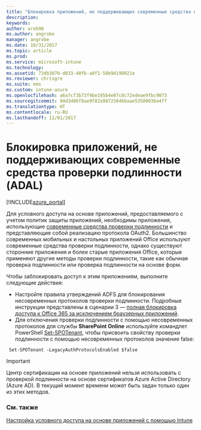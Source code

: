 ```yaml
---
title: "Блокировка приложений, не поддерживающих современные средства проверки подлинности, в Intune"
description: 
keywords: 
author: arob98
ms.author: angrobe
manager: angrobe
ms.date: 10/31/2017
ms.topic: article
ms.prod: 
ms.service: microsoft-intune
ms.technology: 
ms.assetid: 73db3070-d033-40fb-a8f1-58b9d198021e
ms.reviewer: chrisgre
ms.suite: ems
ms.custom: intune-azure
ms.openlocfilehash: a6a7cf3b73f4be195b4e07c8c72edeae9fbc9073
ms.sourcegitcommit: 94d3d86f8ae9f82a9872384bbaae53580036a4ff
ms.translationtype: HT
ms.contentlocale: ru-RU
ms.lasthandoff: 11/01/2017
---
```

# <a name="block-apps-that-do-not-use-modern-authentication-adal"></a>Блокировка приложений, не поддерживающих современные средства проверки подлинности (ADAL)

[!INCLUDE[azure_portal](./includes/azure_portal.md)]

Для условного доступа на основе приложений, предоставляемого с учетом политик защиты приложений, необходимы приложения, использующие [современные средства проверки подлинности](https://support.office.com/article/Using-Office-365-modern-authentication-with-Office-clients-776c0036-66fd-41cb-8928-5495c0f9168a) и представляющие собой реализацию протокола OAuth2. Большинство современных мобильных и настольных приложений Office используют современные средства проверки подлинности, однако существуют сторонние приложения и более старые приложения Office, которые применяют другие методы проверки подлинности, такие как обычная проверка подлинности или проверка подлинности на основе форм.

Чтобы заблокировать доступ к этим приложениям, выполните следующие действия:

* Настройте правила утверждений ADFS для блокирования несовременных протоколов проверки подлинности. Подробные инструкции представлены в сценарии 3 — [полная блокировка доступа к Office 365 за исключением браузерных приложений](https://technet.microsoft.com/library/dn592182.aspx).
* Для отключения проверки подлинности с помощью несовременных протоколов для службы **SharePoint Online** используйте командлет PowerShell [Set-SPOTenant](https://technet.microsoft.com/library/fp161390.aspx), чтобы присвоить свойству проверки подлинности с помощью несовременных протоколов значение false:

```
 Set-SPOTenant -LegacyAuthProtocolsEnabled $false

```


>[!IMPORTANT]
>Центр сертификации на основе приложений нельзя использовать с проверкой подлинности на основе сертификатов Azure Active Directory (Azure AD). В текущий момент времени может быть задан только один из этих методов.

### <a name="see-also"></a>См. также
[Настройка условного доступа на основе приложений с помощью Intune](app-based-conditional-access-intune.md)
